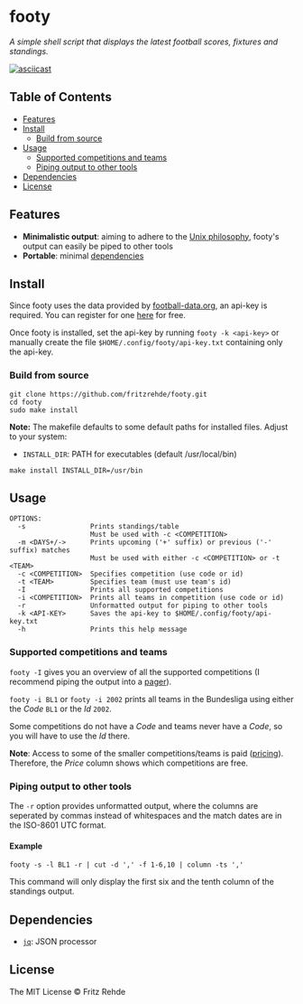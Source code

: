 # footy

<i>A simple shell script that displays the latest football scores, fixtures and standings.</i>

[![asciicast](https://asciinema.org/a/dleQ7INJzcBYh4Q90u3UdOS9y.svg)](https://asciinema.org/a/dleQ7INJzcBYh4Q90u3UdOS9y)

## Table of Contents

- [Features](#features)
- [Install](#install)
	- [Build from source](#build-from-source)
- [Usage](#usage)
	- [Supported competitions and teams](#supported-competitions-and-teams)
	- [Piping output to other tools](#piping-output-to-other-tools)
- [Dependencies](#dependencies)
- [License](#license)

## Features

- **Minimalistic output**: aiming to adhere to the [Unix philosophy](https://en.wikipedia.org/wiki/Unix_philosophy), footy's output can easily be piped to other tools
- **Portable**: minimal [dependencies](#dependencies)

## Install

Since footy uses the data provided by [football-data.org](https://www.football-data.org/), an api-key is required.
You can register for one [here](https://www.football-data.org/client/register) for free.

Once footy is installed, set the api-key by running `footy -k <api-key>` or manually create the file `$HOME/.config/footy/api-key.txt` containing only the api-key.  

### Build from source
```shell
git clone https://github.com/fritzrehde/footy.git
cd footy
sudo make install
```

**Note:** The makefile defaults to some default paths for installed files. Adjust to your system:

- `INSTALL_DIR`: PATH for executables (default /usr/local/bin)

```shell
make install INSTALL_DIR=/usr/bin
```


## Usage
```text
OPTIONS:
  -s                Prints standings/table
                    Must be used with -c <COMPETITION>
  -m <DAYS+/->      Prints upcoming ('+' suffix) or previous ('-' suffix) matches
                    Must be used with either -c <COMPETITION> or -t <TEAM>
  -c <COMPETITION>  Specifies competition (use code or id)
  -t <TEAM>         Specifies team (must use team's id)
  -I                Prints all supported competitions
  -i <COMPETITION>  Prints all teams in competition (use code or id)
  -r                Unformatted output for piping to other tools
  -k <API-KEY>      Saves the api-key to $HOME/.config/footy/api-key.txt
  -h                Prints this help message
```

### Supported competitions and teams
`footy -I` gives you an overview of all the supported competitions (I recommend piping the output into a [pager](https://man7.org/linux/man-pages/man1/less.1.html)).

`footy -i BL1` or `footy -i 2002` prints all teams in the Bundesliga using either the *Code* `BL1` or the *Id* `2002`.

Some competitions do not have a *Code* and teams never have a *Code*, so you will have to use the *Id* there.

**Note**: Access to some of the smaller competitions/teams is paid ([pricing](https://www.football-data.org/coverage)). Therefore, the *Price* column shows which competitions are free.

### Piping output to other tools

The `-r` option provides unformatted output, where the columns are seperated by commas instead of whitespaces and the match dates are in the ISO-8601 UTC format.

#### Example
```
footy -s -l BL1 -r | cut -d ',' -f 1-6,10 | column -ts ','
```
This command will only display the first six and the tenth column of the standings output.

## Dependencies

- [`jq`](https://github.com/stedolan/jq): JSON processor

## License

The MIT License © Fritz Rehde

